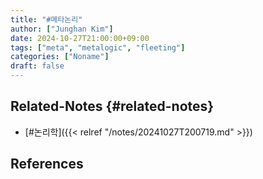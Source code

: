 ```yaml
---
title: "#메타논리"
author: ["Junghan Kim"]
date: 2024-10-27T21:00:00+09:00
tags: ["meta", "metalogic", "fleeting"]
categories: ["Noname"]
draft: false
---
```


<!--more-->


## Related-Notes {#related-notes}

-   [#논리학]({{< relref "/notes/20241027T200719.md" >}})

## References

<style>.csl-entry{text-indent: -1.5em; margin-left: 1.5em;}</style><div class="csl-bib-body">
</div>
